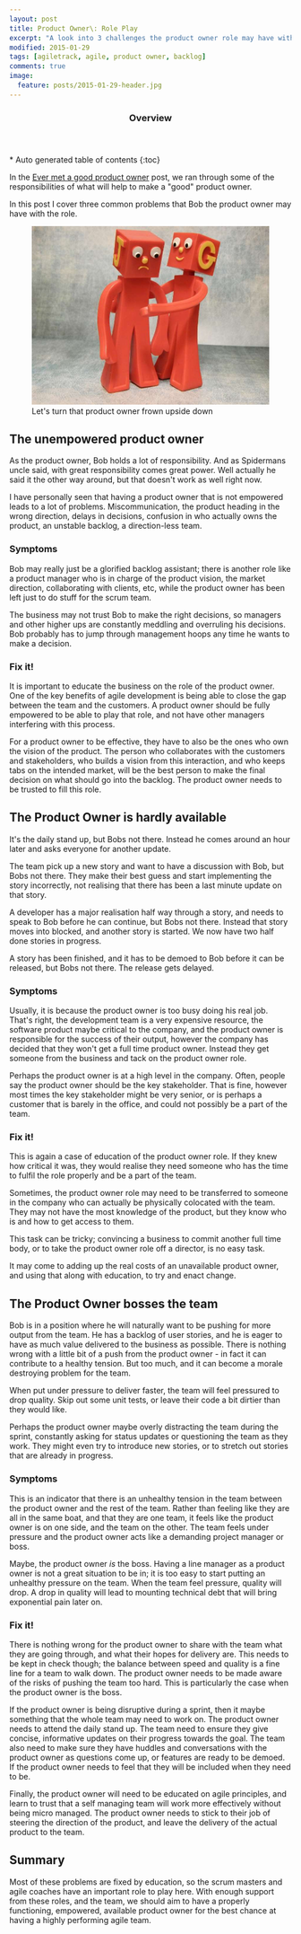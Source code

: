 ```yaml
---
layout: post
title: Product Owner\: Role Play
excerpt: "A look into 3 challenges the product owner role may have with role"
modified: 2015-01-29
tags: [agiletrack, agile, product owner, backlog]
comments: true
image:
  feature: posts/2015-01-29-header.jpg
---
```


<section id="table-of-contents" class="toc">
  <header>
    <h3>Overview</h3>
  </header>
<div id="drawer" markdown="1">
*  Auto generated table of contents
{:toc}
</div>
</section><!-- /#table-of-contents -->

In the <a href="../product-owner">Ever met a good product owner</a> post, we ran through some of the responsibilities of what will help to make a "good" product owner.

In this post I cover three common problems that Bob the product owner may have with the role.

<figure>
<img src="../images/posts/2015-01-29-help.jpg">
<figcaption>Let's turn that product owner frown upside down</figcaption>
</figure>

## The unempowered product owner

As the product owner, Bob holds a lot of responsibility.  And as Spidermans uncle said, with great responsibility comes great power.  Well actually he said it the other way around, but that doesn't work as well right now.

I have personally seen that having a product owner that is not empowered leads to a lot of problems.  Miscommunication, the product heading in the wrong direction, delays in decisions, confusion in who actually owns the product, an unstable backlog, a direction-less team.

### Symptoms

Bob may really just be a glorified backlog assistant; there is another role like a product manager who is in charge of the product vision, the market direction, collaborating with clients, etc, while the product owner has been left just to do stuff for the scrum team.

The business may not trust Bob to make the right decisions, so managers and other higher ups are constantly meddling and overruling his decisions.  Bob probably has to jump through management hoops any time he wants to make a decision.

### Fix it!

It is important to educate the business on the role of the product owner.  One of the key benefits of agile development is being able to close the gap between the team and the customers.  A product owner should be fully empowered to be able to play that role, and not have other managers interfering with this process.

For a product owner to be effective, they have to also be the ones who own the vision of the product.  The person who collaborates with the customers and stakeholders, who builds a vision from this interaction, and who keeps tabs on the intended market, will be the best person to make the final decision on what should go into the backlog.  The product owner needs to be trusted to fill this role.


## The Product Owner is hardly available

It's the daily stand up, but Bobs not there.  Instead he comes around an hour later and asks everyone for another update.

The team pick up a new story and want to have a discussion with Bob, but Bobs not there.  They make their best guess and start implementing the story incorrectly, not realising that there has been a last minute update on that story.

A developer has a major realisation half way through a story, and needs to speak to Bob before he can continue, but Bobs not there.  Instead that story moves into blocked, and another story is started.  We now have two half done stories in progress.

A story has been finished, and it has to be demoed to Bob before it can be released, but Bobs not there.  The release gets delayed.

### Symptoms

Usually, it is because the product owner is too busy doing his real job.  That's right, the development team is a very expensive resource, the software product maybe critical to the company, and the product owner is responsible for the success of their output, however the company has decided that they won't get a full time product owner.  Instead they get someone from the business and tack on the product owner role.

Perhaps the product owner is at a high level in the company.  Often, people say the product owner should be the key stakeholder.  That is fine, however most times the key stakeholder might be very senior, or is perhaps a customer that is barely in the office, and could not possibly be a part of the team.

### Fix it!

This is again a case of education of the product owner role.  If they knew how critical it was, they would realise they need someone who has the time to fulfil the role properly and be a part of the team.

Sometimes, the product owner role may need to be transferred to someone in the company who can actually be physically colocated with the team.  They may not have the most knowledge of the product, but they know who is and how to get access to them.

This task can be tricky; convincing a business to commit another full time body, or to take the product owner role off a director, is no easy task.  

It may come to adding up the real costs of an unavailable product owner, and using that along with education, to try and enact change.

## The Product Owner bosses the team

Bob is in a position where he will naturally want to be pushing for more output from the team.  He has a backlog of user stories, and he is eager to have as much value delivered to the business as possible.  There is nothing wrong with a little bit of a push from the product owner - in fact it can contribute to a healthy tension.  But too much, and it can become a morale destroying problem for the team.

When put under pressure to deliver faster, the team will feel pressured to drop quality.  Skip out some unit tests, or leave their code a bit dirtier than they would like.

Perhaps the product owner maybe overly distracting the team during the sprint, constantly asking for status updates or questioning the team as they work.  They might even try to introduce new stories, or to stretch out stories that are already in progress.

### Symptoms

This is an indicator that there is an unhealthy tension in the team between the product owner and the rest of the team.  Rather than feeling like they are all in the same boat, and that they are one team, it feels like the product owner is on one side, and the team on the other.  The team feels under pressure and the product owner acts like a demanding project manager or boss.

Maybe, the product owner *is* the boss.  Having a line manager as a product owner is not a great situation to be in; it is too easy to start putting an unhealthy pressure on the team.  When the team feel pressure, quality will drop.  A drop in quality will lead to mounting technical debt that will bring exponential pain later on.

### Fix it!

There is nothing wrong for the product owner to share with the team what they are going through, and what their hopes for delivery are.  This needs to be kept in check though; the balance between speed and quality is a fine line for a team to walk down.  The product owner needs to be made aware of the risks of pushing the team too hard.  This is particularly the case when the product owner is the boss.

If the product owner is being disruptive during a sprint, then it maybe something that the whole team may need to work on.  The product owner needs to attend the daily stand up.  The team need to ensure they give concise, informative updates on their progress towards the goal.  The team also need to make sure they have huddles and conversations with the product owner as questions come up, or features are ready to be demoed.  If the product owner needs to feel that they will be included when they need to be.

Finally, the product owner will need to be educated on agile principles, and learn to trust that a self managing team will work more effectively without being micro managed.  The product owner needs to stick to their job of steering the direction of the product, and leave the delivery of the actual product to the team.


## Summary

Most of these problems are fixed by education, so the scrum masters and agile coaches have an important role to play here.  With enough support from these roles, and the team, we should aim to have a properly functioning, empowered, available product owner for the best chance at having a highly performing agile team.